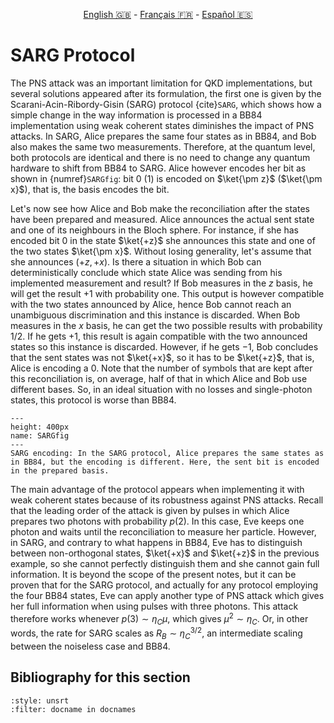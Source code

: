 <p style="text-align: center;">
    <a id="linken" href="../../../../en/content/index.html">English &#x1F1EC;&#x1F1E7;</a> - 
    <a id="linkfr" href="../../../../fr/content/index.html">Français &#x1F1EB;&#x1F1F7;</a> - 
    <a id="linkes" href="../../../../es/content/index.html">Español &#x1F1EA;&#x1F1F8;</a>
</p>
<script>
    currentPage = window.location.href;
    beforeLang = currentPage.slice(0, currentPage.indexOf("content") - 3);
    afterLang = currentPage.slice(currentPage.indexOf("content"));
    document.getElementById("linken").href = beforeLang + "en/" + afterLang;
    document.getElementById("linkfr").href = beforeLang + "fr/" + afterLang;
    document.getElementById("linkes").href = beforeLang + "es/" + afterLang;
</script>



# SARG Protocol

The PNS attack was an important limitation for QKD implementations, but several solutions appeared after its formulation, the first one is given by the Scarani-Acin-Ribordy-Gisin (SARG) protocol {cite}`SARG`, which shows how a simple change in the way information is processed in a BB84 implementation using weak coherent states diminishes the impact of PNS attacks. In SARG, Alice prepares the same four states as in BB84, and Bob also makes the same two measurements. Therefore, at the quantum level, both protocols are identical and there is no need to change any quantum hardware to shift from BB84 to SARG.  Alice however encodes her bit as shown in {numref}`SARGfig`: bit $0$ ($1$) is encoded on $\ket{\pm z}$ ($\ket{\pm x}$), that is, the basis encodes the bit.

Let's now see how Alice and Bob make the reconciliation after the states have been prepared and measured. Alice announces the actual sent state and one of its neighbours in the Bloch sphere. For instance, if she has encoded bit $0$ in the state $\ket{+z}$ she announces this state and one of the two states $\ket{\pm x}$. Without losing generality, let's assume that she announces $(+z,+x)$. Is there a situation in which Bob can deterministically conclude which state Alice was sending from his implemented measurement and result? If Bob measures in the $z$ basis, he will get the result $+1$ with probability one. This output is however compatible with the two states announced by Alice, hence Bob cannot reach an unambiguous discrimination and this instance is discarded. When Bob measures in the $x$ basis, he can get the two possible results with probability $1/2$. If he gets $+1$, this result is again compatible with the two announced states so this instance is discarded. However, if he gets $-1$, Bob concludes that the sent states was not $\ket{+x}$, so it has to be $\ket{+z}$, that is, Alice is encoding a $0$. Note that the number of symbols that are kept after this reconciliation is, on average, half of that in which Alice and Bob use different bases. So, in an ideal situation with no losses and single-photon states, this protocol is worse than BB84. 

```{figure} ./SARG.png
---
height: 400px
name: SARGfig
---
SARG encoding: In the SARG protocol, Alice prepares the same states as in BB84, but the encoding is different. Here, the sent bit is encoded in the prepared basis.
```

The main advantage of the protocol appears when implementing it with weak coherent states because of its robustness against PNS attacks. Recall that the leading order of the attack is given by pulses in which Alice prepares two photons with probability $p(2)$. In this case, Eve keeps one photon and waits until the reconciliation to measure her particle. However, in SARG, and contrary to what happens in BB84, Eve has to distinguish between non-orthogonal states, $\ket{+x}$ and $\ket{+z}$ in the previous example, so she cannot perfectly distinguish them and she cannot gain full information. It is beyond the scope of the present notes, but it can be proven that for the SARG protocol, and actually for any protocol employing the four BB84 states, Eve can apply another type of PNS attack which gives her full information when using pulses with three photons. This attack therefore works whenever $p(3)\sim\eta_C\mu$, which gives $\mu^2\sim\eta_C$. Or, in other words, the rate for SARG scales as $R_B\sim \eta_C^{3/2}$, an intermediate scaling between the noiseless case and BB84. 

## Bibliography for this section
```{bibliography}
:style: unsrt
:filter: docname in docnames
```


